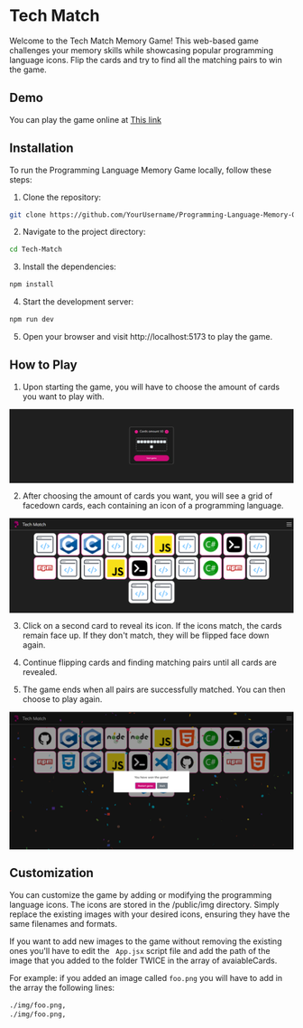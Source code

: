 # Tech Match

Welcome to the Tech Match Memory Game! This web-based game challenges your memory skills while showcasing popular programming language icons. Flip the cards and try to find all the matching pairs to win the game.

## Demo

You can play the game online at [This link](https://tech-match.vercel.app/)

## Installation

To run the Programming Language Memory Game locally, follow these steps:

1. Clone the repository:

```bash
git clone https://github.com/YourUsername/Programming-Language-Memory-Game.git
```
2. Navigate to the project directory:

```bash
cd Tech-Match
```
3. Install the dependencies:

```bash
npm install
```
4. Start the development server:

```bash
npm run dev
```

5. Open your browser and visit http://localhost:5173 to play the game.

## How to Play

1. Upon starting the game, you will have to choose the amount of cards you want to play with.

[<img src="./screenshot1.PNG" align="center"/>](https://tech-match.vercel.app/)

2. After choosing the amount of cards you want, you will see a grid of facedown cards, each containing an icon of a programming language.

[<img src="./screenshot2.PNG" align="center"/>](https://tech-match.vercel.app/)

3. Click on a second card to reveal its icon. If the icons match, the cards remain face up. If they don't match, they will be flipped face down again.

4. Continue flipping cards and finding matching pairs until all cards are revealed.

5. The game ends when all pairs are successfully matched. You can then choose to play again.

[<img src="./screenshot3.PNG" align="center"/>](https://tech-match.vercel.app/)

## Customization

You can customize the game by adding or modifying the programming language icons. The icons are stored in the /public/img directory. Simply replace the existing images with your desired icons, ensuring they have the same filenames and formats.

If you want to add new images to the game without removing the existing ones you'll have to edit the ``` App.jsx``` script file and add the path of the image that you added to the folder TWICE in the array of avaiableCards.

For example: if you added an image called ``` foo.png ``` you will have to add in the array the following lines:

``` 
./img/foo.png,
./img/foo.png,
```
